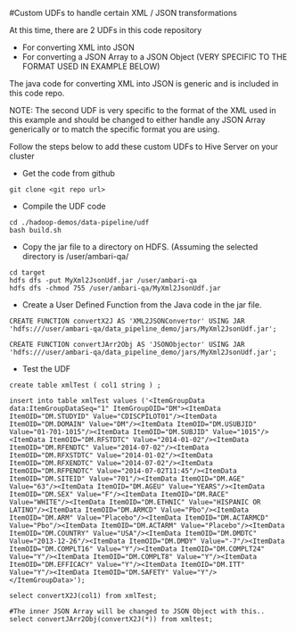 #Custom UDFs to handle certain XML / JSON transformations 

At this time, there are 2 UDFs in this code repository 
* For converting XML into JSON
* For converting a JSON Array to a JSON Object (VERY SPECIFIC TO THE FORMAT USED IN EXAMPLE BELOW)

The java code for converting XML into JSON is generic and is included in this code repo. 

NOTE: The second UDF is very specific to the format of the XML used in this example and should be changed to either handle any JSON Array generically or to match the specific format you are using. 

Follow the steps below to add these custom UDFs to Hive Server on your cluster

* Get the code from github
```
git clone <git repo url>
```

* Compile the UDF code 
```
cd ./hadoop-demos/data-pipeline/udf
bash build.sh
```

* Copy the jar file to a directory on HDFS. (Assuming the selected directory is /user/ambari-qa/
```
cd target
hdfs dfs -put MyXml2JsonUdf.jar /user/ambari-qa
hdfs dfs -chmod 755 /user/ambari-qa/MyXml2JsonUdf.jar
```

* Create a User Defined Function from the Java code in the jar file. 
```
CREATE FUNCTION convertX2J AS 'XML2JSONConvertor' USING JAR 'hdfs:///user/ambari-qa/data_pipeline_demo/jars/MyXml2JsonUdf.jar';

CREATE FUNCTION convertJArr2Obj AS 'JSONObjector' USING JAR 'hdfs:///user/ambari-qa/data_pipeline_demo/jars/MyXml2JsonUdf.jar';

```

* Test the UDF
```
create table xmlTest ( col1 string ) ; 

insert into table xmlTest values ('<ItemGroupData data:ItemGroupDataSeq="1" ItemGroupOID="DM"><ItemData ItemOID="DM.STUDYID" Value="CDISCPILOT01"/><ItemData ItemOID="DM.DOMAIN" Value="DM"/><ItemData ItemOID="DM.USUBJID" Value="01-701-1015"/><ItemData ItemOID="DM.SUBJID" Value="1015"/><ItemData ItemOID="DM.RFSTDTC" Value="2014-01-02"/><ItemData ItemOID="DM.RFENDTC" Value="2014-07-02"/><ItemData ItemOID="DM.RFXSTDTC" Value="2014-01-02"/><ItemData ItemOID="DM.RFXENDTC" Value="2014-07-02"/><ItemData ItemOID="DM.RFPENDTC" Value="2014-07-02T11:45"/><ItemData ItemOID="DM.SITEID" Value="701"/><ItemData ItemOID="DM.AGE" Value="63"/><ItemData ItemOID="DM.AGEU" Value="YEARS"/><ItemData ItemOID="DM.SEX" Value="F"/><ItemData ItemOID="DM.RACE" Value="WHITE"/><ItemData ItemOID="DM.ETHNIC" Value="HISPANIC OR LATINO"/><ItemData ItemOID="DM.ARMCD" Value="Pbo"/><ItemData ItemOID="DM.ARM" Value="Placebo"/><ItemData ItemOID="DM.ACTARMCD" Value="Pbo"/><ItemData ItemOID="DM.ACTARM" Value="Placebo"/><ItemData ItemOID="DM.COUNTRY" Value="USA"/><ItemData ItemOID="DM.DMDTC" Value="2013-12-26"/><ItemData ItemOID="DM.DMDY" Value="-7"/><ItemData ItemOID="DM.COMPLT16" Value="Y"/><ItemData ItemOID="DM.COMPLT24" Value="Y"/><ItemData ItemOID="DM.COMPLT8" Value="Y"/><ItemData ItemOID="DM.EFFICACY" Value="Y"/><ItemData ItemOID="DM.ITT" Value="Y"/><ItemData ItemOID="DM.SAFETY" Value="Y"/></ItemGroupData>');

select convertX2J(col1) from xmlTest;

#The inner JSON Array will be changed to JSON Object with this.. 
select convertJArr2Obj(convertX2J(*)) from xmltest;

```